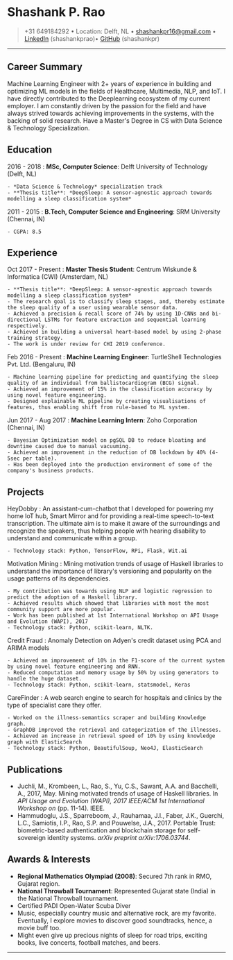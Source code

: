Shashank P. Rao
============

> +31 649184292 • Location: Delft, NL • <shashankpr16@gmail.com> • [LinkedIn][linkedin] (shashankprao)• [GitHub][github] (shashankpr)

----

Career Summary
---------

Machine Learning Engineer with 2+ years of experience in building and optimizing ML models in the fields of Healthcare, Multimedia, NLP, and IoT. I have directly contributed to the Deeplearning ecosystem of my current employer. I am constantly driven by the passion for the field and have always strived towards achieving improvements in the systems, with the backing of solid research. Have a Master's Degree in CS with Data Science & Technology Specialization.

Education
---------

2016 - 2018
:   **MSc, Computer Science**: Delft University of Technology (Delft, NL)

    - *Data Science & Technology* specialization track
    - **Thesis title**: *DeepSleep: A sensor-agnostic approach towards modelling a sleep classification system*

2011 - 2015
:   **B.Tech, Computer Science and Engineering**: SRM University (Chennai, IN)

    - CGPA: 8.5

Experience
----------

Oct 2017 - Present
:   **Master Thesis Student**: Centrum Wiskunde & Informatica (CWI) (Amsterdam, NL)

    - **Thesis title**: *DeepSleep: A sensor-agnostic approach towards modelling a sleep classification system*
    - The research goal is to classify sleep stages, and, thereby estimate the sleep quality of a user using wearable sensor data.
    - Achieved a precision & recall score of 74% by using 1D-CNNs and bi-directional LSTMs for feature extraction and sequential learning respectively.
    - Achieved in building a universal heart-based model by using 2-phase training strategy. 
    - The work is under review for CHI 2019 conference.

Feb 2016 - Present
:   **Machine Learning Engineer**: TurtleShell Technologies Pvt. Ltd. (Bengaluru, IN)

    - Machine learning pipeline for predicting and quantifying the sleep quality of an individual from ballistocardiogram (BCG) signal.
    - Achieved an improvement of 15% in the classification accuracy by using novel feature engineering. 
    - Designed explainable ML pipeline by creating visualisations of features, thus enabling shift from rule-based to ML system.


Jun 2017 - Aug 2017
:   **Machine Learning Intern**: Zoho Corporation (Chennai, IN)

    - Bayesian Optimization model on pgSQL DB to reduce bloating and downtime caused due to manual vacuuming.
    - Achieved an improvement in the reduction of DB lockdown by 40% (4-5sec per table).
    - Has been deployed into the production environment of some of the company's business products.

Projects
--------------------

HeyDobby
:   An assistant-cum-chatbot that I developed for powering my home IoT hub, Smart Mirror and for providing a real-time speech-to-text transcription. The ultimate aim is to make it aware of the surroundings and recognize the speakers, thus helping people with hearing disability to understand and communicate within a group. 
    
    - Technology stack: Python, TensorFlow, RPi, Flask, Wit.ai

Motivation Mining
:   Mining motivation trends of usage of Haskell libraries to understand the importance of library's versioning and popularity on the usage patterns of its dependencies.
    
    - My contribution was towards using NLP and logistic regression to predict the adoption of a Haskell library. 
    - Achieved results which showed that libraries with most the most community support are more popular.
    - Work has been published at 1st International Workshop on API Usage and Evolution (WAPI), 2017
    - Technology stack: Python, scikit-learn, NLTK.

Credit Fraud
:   Anomaly Detection on Adyen's credit dataset using PCA and ARIMA models
    
    - Achieved an improvement of 10% in the F1-score of the current system by using novel feature engineering and RNN.
    - Reduced computation and memory usage by 50% by using generators to handle the huge dataset.
    - Technology stack: Python, scikit-learn, statsmodel, Keras

CareFinder
:   A web search engine to search for hospitals and clinics by the type of specialist care they offer.
    
    - Worked on the illness-semantics scraper and building Knowledge graph.
    - GraphDB improved the retrieval and categorization of the illnesses.
    - Achieved an increase in retrieval speed of 10% by using knowledge graph with ElasticSearch
    - Technology stack: Python, BeautifulSoup, Neo4J, ElasticSearch

Publications
--------------------

- Juchli, M., Krombeen, L., Rao, S., Yu, C.S., Sawant, A.A. and Bacchelli, A., 2017, May. Mining motivated trends of usage of Haskell libraries. In *API Usage and Evolution (WAPI), 2017 IEEE/ACM 1st International Workshop on* (pp. 11-14). IEEE.
- Hammudoglu, J.S., Sparreboom, J., Rauhamaa, J.I., Faber, J.K., Guerchi, L.C., Samiotis, I.P., Rao, S.P. and Pouwelse, J.A., 2017. Portable Trust: biometric-based authentication and blockchain storage for self-sovereign identity systems. *arXiv preprint arXiv:1706.03744*.

Awards & Interests
----------------------------------------

* **Regional Mathematics Olympiad (2008)**: Secured 7th rank in RMO, Gujarat region.
* **National Throwball Tournament**: Represented Gujarat state (India) in the National Throwball tournament.
* Certified PADI Open-Water Scuba Diver
* Music, especially country music and alternative rock, are my favorite. Eventually, I explore movies to discover good soundtracks, hence, a movie buff too.
* Might even give up precious nights of sleep for road trips, exciting books, live concerts, football matches, and beers.

----
[email]: <S.P.Rao@student.tudelft.nl> "Email ID"
[linkedin]: https://www.linkedin.com/in/shashankprao "LinkedIn"
[github]: https://github.com/shashankpr "Github"